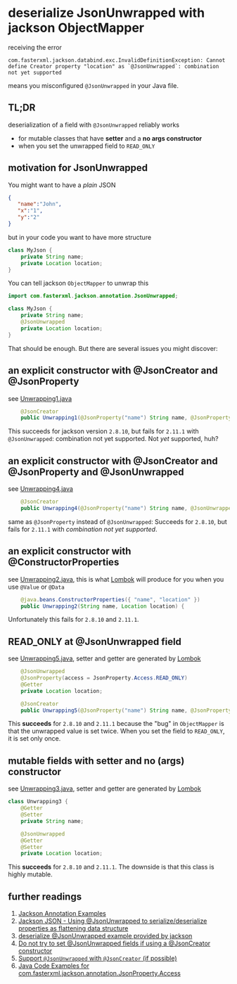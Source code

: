 # deserialize JsonUnwrapped with jackson ObjectMapper

receiving the error
```text
com.fasterxml.jackson.databind.exc.InvalidDefinitionException: Cannot define Creator property "location" as `@JsonUnwrapped`: combination not yet supported
```
means you misconfigured `@JsonUnwrapped` in your Java file.

## TL;DR
deserialization of a field with `@JsonUnwrapped` reliably works
* for mutable classes that have **setter** and a **no args constructor**
* when you set the unwrapped field to `READ_ONLY`

## motivation for JsonUnwrapped
You might want to have a *plain* JSON
```json
{
   "name":"John",
   "x":"1",
   "y":"2"
}
```
but in your code you want to have more structure
```java
class MyJson {
    private String name;
    private Location location;
}
```
You can tell jackson `ObjectMapper` to unwrap this
```java
import com.fasterxml.jackson.annotation.JsonUnwrapped;

class MyJson {
    private String name;
    @JsonUnwrapped
    private Location location;
}
```
That should be enough. But there are several issues you might discover:

## an explicit constructor with @JsonCreator and @JsonProperty
see [Unwrapping1.java](src/main/java/com/mercateo/Unwrapping1.java)
```java
    @JsonCreator
    public Unwrapping1(@JsonProperty("name") String name, @JsonProperty("location") Location location) {
```
This succeeds for jackson version `2.8.10`, but fails for `2.11.1` with `@JsonUnwrapped`: combination not yet supported. Not *yet* supported, huh?

## an explicit constructor with @JsonCreator and @JsonProperty and @JsonUnwrapped
see [Unwrapping4.java](src/main/java/com/mercateo/Unwrapping4.java)
```java
    @JsonCreator
    public Unwrapping4(@JsonProperty("name") String name, @JsonUnwrapped Location location) {
```
same as `@JsonProperty` instead of `@JsonUnwrapped`: Succeeds for `2.8.10`, but fails for `2.11.1` with *combination not yet supported*.

## an explicit constructor with @ConstructorProperties
see [Unwrapping2.java](src/main/java/com/mercateo/Unwrapping2.java), this is what [Lombok](https://projectlombok.org/) will produce for you when you use `@Value` or `@Data`
```java
    @java.beans.ConstructorProperties({ "name", "location" })
    public Unwrapping2(String name, Location location) {
```
Unfortunately this fails for `2.8.10` and `2.11.1`.

## READ_ONLY at @JsonUnwrapped field
see [Unwrapping5.java](src/main/java/com/mercateo/Unwrapping5.java), setter and getter are generated by [Lombok](https://projectlombok.org/)
```java
    @JsonUnwrapped
    @JsonProperty(access = JsonProperty.Access.READ_ONLY)
    @Getter
    private Location location;

    @JsonCreator
    public Unwrapping5(@JsonProperty("name") String name, @JsonProperty("location") Location location) {
```
This **succeeds** for `2.8.10` and `2.11.1` because the "bug" in `ObjectMapper` is that the unwrapped value is set twice. When you set the field to `READ_ONLY`, it is set only once.

## mutable fields with setter and no (args) constructor
see [Unwrapping3.java](src/main/java/com/mercateo/Unwrapping3.java), setter and getter are generated by [Lombok](https://projectlombok.org/)
```java
class Unwrapping3 {
    @Getter
    @Setter
    private String name;

    @JsonUnwrapped
    @Getter
    @Setter
    private Location location;
```
This **succeeds** for `2.8.10` and `2.11.1`. The downside is that this class is highly mutable.

## further readings
1. [Jackson Annotation Examples](https://www.baeldung.com/jackson-annotations#3-jsonunwrapped)
1. [Jackson JSON - Using @JsonUnwrapped to serialize/deserialize properties as flattening data structure](https://www.logicbig.com/tutorials/misc/jackson/json-unwrapped.html)
1. [deserialize @JsonUnwrapped example provided by jackson](https://github.com/FasterXML/jackson-databind/blob/d2c083a6220f2875c97c29f4823d9818972511dc/src/test/java/com/fasterxml/jackson/databind/struct/TestUnwrapped.java#L138)
1. [Do not try to set @JsonUnwrapped fields if using a @JsonCreator constructor](https://github.com/FasterXML/jackson-databind/issues/1497)
1. [Support `@JsonUnwrapped` with `@JsonCreator` (if possible)](https://github.com/FasterXML/jackson-databind/issues/1467)
1. [Java Code Examples for com.fasterxml.jackson.annotation.JsonProperty.Access](https://www.programcreek.com/java-api-examples/index.php?api=com.fasterxml.jackson.annotation.JsonProperty.Access)
